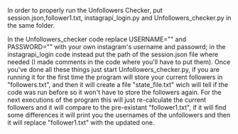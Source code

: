 In order to properly run the Unfollowers Checker, put session.json,follower1.txt, instagrapi_login.py and Unfollowers_checker.py in the same folder. 

In the Unfollowers_checker code replace USERNAME="" and PASSWORD="" with your own instagram's username and passowrd; in the instagrapi_login code instead put the path of the session.json file where needed (I made comments in the code where you'll have to put them).
Once you've done all these things just start Unfollowers_checker.py, if you are running it for the first time the program will store your current followers in "followers.txt", and then it will create a file "state_file.txt" wich will tell if the code was run before so it won't have to store the followers again. 
For the next executions of the program this will just re-calculate the current followers and it will compare to the pre-existant "follower1.txt", if it will find some differences it will print you the usernames of the unfollowers and then it will replace "follower1.txt" with the updated one.
